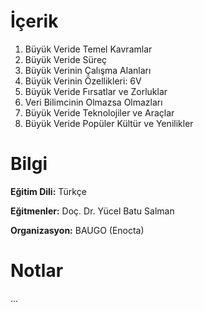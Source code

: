 # İçerik
1. Büyük Veride Temel Kavramlar
2. Büyük Veride Süreç
3. Büyük Verinin Çalışma Alanları
4. Büyük Verinin Özellikleri: 6V
5. Büyük Veride Fırsatlar ve Zorluklar
6. Veri Bilimcinin Olmazsa Olmazları
7. Büyük Veride Teknolojiler ve Araçlar
8. Büyük Veride Popüler Kültür ve Yenilikler
  
# Bilgi
**Eğitim Dili:** Türkçe

**Eğitmenler:** Doç. Dr. Yücel Batu Salman

**Organizasyon:** BAUGO (Enocta)

# Notlar
...

